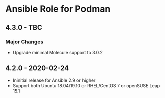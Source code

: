 # Ansible Role for Podman

## 4.3.0 - TBC

### Major Changes

  - Upgrade minimal Molecule support to 3.0.2

## 4.2.0 - 2020-02-24

  - Ininitial release for Ansible 2.9 or higher
  - Support both Ubuntu 18.04/19.10 or RHEL/CentOS 7 or openSUSE Leap 15.1

